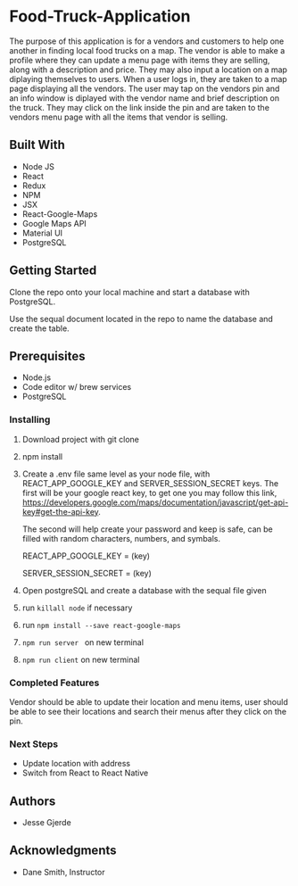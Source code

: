 # Food-Truck-Application

  The purpose of this application is for a vendors and customers to help one another in finding local food trucks on a map. The vendor is able to make a profile where they can update a menu page with items they are selling, along with a description and price. They may also input a location on a map diplaying themselves to users. 
  When a user logs in, they are taken to a map page displaying all the vendors. The user may tap on the vendors pin 
and an info window is diplayed with the vendor name and brief description on the truck. They may click on the link inside the pin and are taken to the vendors menu page with all the items that vendor is selling. 

## Built With
 - Node JS
 - React 
 - Redux
 - NPM
 - JSX
 - React-Google-Maps
 - Google Maps API
 - Material UI
 - PostgreSQL 

## Getting Started

Clone the repo onto your local machine and start a database with PostgreSQL. 

Use the sequal document located in the repo to name the database and create the table.


## Prerequisites

- Node.js 
- Code editor w/ brew services 
- PostgreSQL 

### Installing 

1. Download project with git clone
2. npm install
3. Create a .env file same level as your node file, with REACT_APP_GOOGLE_KEY and SERVER_SESSION_SECRET keys. 
    The first will be your google react key, to get one you may follow this link,
    https://developers.google.com/maps/documentation/javascript/get-api-key#get-the-api-key.
    
    The second will help create your password and keep is safe, can be filled with random characters, numbers, and symbals.
    
    REACT_APP_GOOGLE_KEY = (key)
    
    SERVER_SESSION_SECRET = (key)

4. Open postgreSQL and create a database with the sequal file given
5. run ``killall node`` if necessary
6. run ``npm install --save react-google-maps``
7. ``npm run server `` on new terminal
8. ``npm run client`` on new terminal


### Completed Features

Vendor should be able to update their location and menu items, user should be able to see their locations and search their menus after they click on the pin. 

### Next Steps 

- Update location with address
- Switch from React to React Native

## Authors

- Jesse Gjerde

## Acknowledgments

- Dane Smith, Instructor
